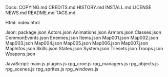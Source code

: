 Docs:
	COPYING.md
	CREDITS.md
	HISTORY.md
	INSTALL.md
	LICENSE
	NEWS.md
	README.md
	TAGS.md

Html:
	index.html

Json:
	package.json
	Actors.json
	Animations.json
	Armors.json
	Classes.json
	CommonEvents.json
	Enemies.json
	Items.json
	Map001.json
	Map002.json
	Map003.json
	Map004.json
	Map005.json
	Map006.json
	Map007.json
	MapInfos.json
	Skills.json
	States.json
	System.json
	Tilesets.json
	Troops.json
	Weapons.json

JavaScript:
	main.js
	plugins.js
	rpg_croe.js
	rpg_managers.js
	rpg_objects.js
	rpg_scenes.js
	rpg_sprites.js
	rpg_windows.js
